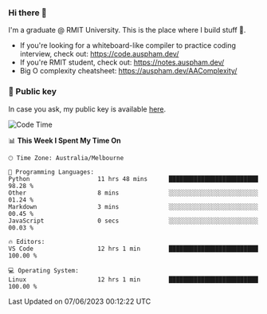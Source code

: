 ### Hi there 👋

I'm a graduate @ RMIT University. This is the place where I build stuff 👀. 

- If you're looking for a whiteboard-like compiler to practice coding interview, check out: https://code.auspham.dev/
- If you're RMIT student, check out: https://notes.auspham.dev/
- Big O complexity cheatsheet: https://auspham.dev/AAComplexity/

### 🔑 Public key

In case you ask, my public key is available [here](https://public.auspham.dev/).

<!--START_SECTION:waka-->
![Code Time](http://img.shields.io/badge/Code%20Time-1%2C017%20hrs%2048%20mins-blue)

📊 **This Week I Spent My Time On** 

```text
🕑︎ Time Zone: Australia/Melbourne

💬 Programming Languages: 
Python                   11 hrs 48 mins      █████████████████████████   98.28 % 
Other                    8 mins              ░░░░░░░░░░░░░░░░░░░░░░░░░   01.24 % 
Markdown                 3 mins              ░░░░░░░░░░░░░░░░░░░░░░░░░   00.45 % 
JavaScript               0 secs              ░░░░░░░░░░░░░░░░░░░░░░░░░   00.03 % 

🔥 Editors: 
VS Code                  12 hrs 1 min        █████████████████████████   100.00 % 

💻 Operating System: 
Linux                    12 hrs 1 min        █████████████████████████   100.00 % 
```


 Last Updated on 07/06/2023 00:12:22 UTC
<!--END_SECTION:waka-->

<!--
**rockmanvnx6/rockmanvnx6** is a ✨ _special_ ✨ repository because its `README.md` (this file) appears on your GitHub profile.

Here are some ideas to get you started:

- 🔭 I’m currently working on ...
- 🌱 I’m currently learning ...
- 👯 I’m looking to collaborate on ...
- 🤔 I’m looking for help with ...
- 💬 Ask me about ...
- 📫 How to reach me: ...
- 😄 Pronouns: ...
- ⚡ Fun fact: ...
-->

